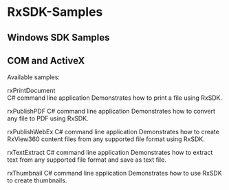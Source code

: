 # RxSDK-Samples
## Windows SDK Samples 
## COM and ActiveX

Available samples:

rxPrintDocument<br>
C# command line application
Demonstrates how to print a file using RxSDK.

rxPublishPDF
C# command line application
Demonstrates how to convert any file to PDF using RxSDK.

rxPublishWebEx
C# command line application
Demonstrates how to create RxView360 content files from any supported file format using RxSDK.

rxTextExtract
C# command line application
Demonstrates how to extract text from any supported file format and save as text file.

rxThumbnail
C# command line application
Demonstrates how to use RxSDK to create thumbnails.
